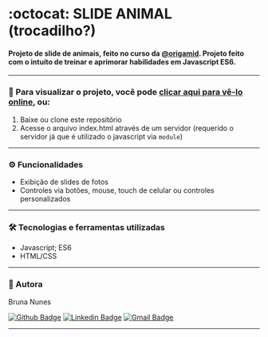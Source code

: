 # :octocat: SLIDE ANIMAL (trocadilho?)


#### Projeto de slide de animais,  feito no curso da [@origamid]([https://github.com/devfabricio](https://github.com/origamid)). Projeto feito com o intuíto de treinar e aprimorar habilidades em Javascript ES6.

---

### :eyes: Para visualizar o projeto, você pode [clicar aqui para vê-lo online]([https://bruna-nunes-disneyplus-clone.netlify.app/](https://bruna-nunes.github.io/slide-origamid/)), ou:
1. Baixe ou clone este repositório
2. Acesse o arquivo index.html através de um servidor (requerido o servidor já que é utilizado o javascript via `module`)

---

### ⚙️ Funcionalidades

- Exibição de slides de fotos
- Controles via botões, mouse, touch de celular ou controles personalizados

---

### 🛠 Tecnologias e ferramentas utilizadas
- Javascript; ES6
- HTML/CSS

---

### 🦸 Autora

Bruna Nunes


[![Github Badge](https://img.shields.io/badge/-Github-000?style=flat-square&logo=Github&logoColor=white&link=https://github.com/bruna-nunes)](https://github.com/bruna-nunes)
[![Linkedin Badge](https://img.shields.io/badge/-LinkedIn-blue?style=flat-square&logo=Linkedin&logoColor=white&link=https://www.linkedin.com/in/bruna-nunes-b33b5a176/)](https://www.linkedin.com/in/bruna-nunes-b33b5a176/)
[![Gmail Badge](https://img.shields.io/badge/-Gmail-c14438?style=flat-square&logo=Gmail&logoColor=white&link=mailto:brunanunes997@gmail.com)](mailto:brunanunes997@gmail.com)

---

